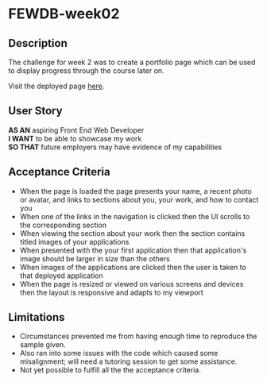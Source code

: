 # FEWDB-week02

## Description

The challenge for week 2 was to create a portfolio page which can be used to display progress through the course later on.

Visit the deployed page [here](https://yaszmoon.github.io/FEWDB-week02/).

## User Story

**AS AN** aspiring Front End Web Developer\
**I WANT** to be able to showcase my work\
**SO THAT** future employers may have evidence of my capabilities

## Acceptance Criteria

* When the page is loaded the page presents your name, a recent photo or avatar, and links to sections about you, your work, and how to contact you
* When one of the links in the navigation is clicked then the UI scrolls to the corresponding section
* When viewing the section about your work then the section contains titled images of your applications
* When presented with the your first application then that application's image should be larger in size than the others
* When images of the applications are clicked then the user is taken to that deployed application
* When the page is resized or viewed on various screens and devices then the layout is responsive and adapts to my viewport

## Limitations

* Circumstances prevented me from having enough time to reproduce the sample given.
* Also ran into some issues with the code which caused some misalignment; will need a tutoring session to get some assistance.
* Not yet possible to fulfill all the the acceptance criteria.